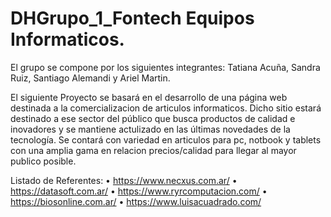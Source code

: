 # DHGrupo_1_Fontech Equipos Informaticos.
El grupo se compone por los siguientes integrantes: Tatiana Acuña, Sandra Ruiz,  Santiago Alemandi y Ariel  Martin. 

El siguiente Proyecto se basará en el desarrollo de una página web destinada a la comercializacion de articulos informaticos. Dicho sitio estará destinado a ese sector del público que busca productos de calidad e inovadores y se mantiene actulizado en las últimas novedades de la tecnología.
Se contará con variedad en articulos para pc, notbook y tablets con una amplia gama en relacion precios/calidad para llegar al mayor publico  posible.

Listado de Referentes: 
• https://www.necxus.com.ar/
• https://datasoft.com.ar/ 
• https://www.ryrcomputacion.com/ 
• https://biosonline.com.ar/ 
• https://www.luisacuadrado.com/
